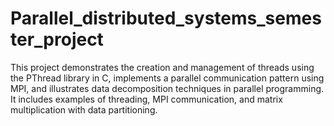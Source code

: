 # Parallel_distributed_systems_semester_project
This project demonstrates the creation and management of threads using the PThread library in C, implements a parallel communication pattern using MPI, and illustrates data decomposition techniques in parallel programming.
It includes examples of threading, MPI communication, and matrix multiplication with data partitioning.
